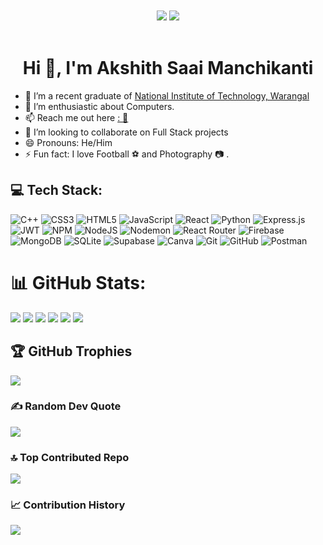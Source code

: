 <!--- -- Visitor Badge + Links ----------------------------------------------------------------------------------------------------------------------------- -->
<!--- ------------------------------------------------------------------------------------------------------------------------------------------------------ -->

<div align="center">
  <!-- <img src="https://api.visitorbadge.io/api/visitors?path=https%3A%2F%2Fgithub.com%2FAkshithsaai%2FAkshithsaai&label=VISITORS&labelColor=%23000&countColor=%230A0209" /> -->
  <br><br>
  <a href="https://www.linkedin.com/in/akshith-manchikanti-b35a9b209/"><img src="https://img.shields.io/badge/LinkedIn-d5d5d5?style=for-the-badge&logo=linkedin&logoColor=0A0209"/></a>
  <a href="mailto:akshithsaaimanchikanti@gmail.com"><img src="https://img.shields.io/badge/Gmail-d5d5d5?style=for-the-badge&logo=gmail&logoColor=0A0209" /></a>

</div>
<br>

<!--- ------------------------------------------------------------------------------------------------------------------------------------------------------ -->

<h1 align="center">Hi 👋, I'm Akshith Saai Manchikanti</h1> 

- 🌱 I’m a recent graduate of <a href="https://nitw.ac.in/">National Institute of Technology, Warangal</a>
- 👯 I’m enthusiastic about Computers.
- 📫 Reach me out here <a href = "mailto: akshithsaaimanchikanti@gmail.com">: 📧</a>
- 👯 I’m looking to collaborate on Full Stack projects
- 😄 Pronouns: He/Him
- ⚡ Fun fact: I love Football ⚽ and Photography 📷 .



## 💻 Tech Stack:

 ![C++](https://img.shields.io/badge/c++-%2300599C.svg?style=for-the-badge&logo=c%2B%2B&logoColor=white) ![CSS3](https://img.shields.io/badge/css3-%231572B6.svg?style=for-the-badge&logo=css3&logoColor=white)  ![HTML5](https://img.shields.io/badge/html5-%23E34F26.svg?style=for-the-badge&logo=html5&logoColor=white) ![JavaScript](https://img.shields.io/badge/javascript-%23323330.svg?style=for-the-badge&logo=javascript&logoColor=%23F7DF1E)
 ![React](https://img.shields.io/badge/react-%2320232a.svg?style=for-the-badge&logo=react&logoColor=%2361DAFB) ![Python](https://img.shields.io/badge/python-3670A0?style=for-the-badge&logo=python&logoColor=ffdd54)    ![Express.js](https://img.shields.io/badge/express.js-%23404d59.svg?style=for-the-badge&logo=express&logoColor=%2361DAFB)  ![JWT](https://img.shields.io/badge/JWT-black?style=for-the-badge&logo=JSON%20web%20tokens)  ![NPM](https://img.shields.io/badge/NPM-%23CB3837.svg?style=for-the-badge&logo=npm&logoColor=white)  ![NodeJS](https://img.shields.io/badge/node.js-6DA55F?style=for-the-badge&logo=node.js&logoColor=white) ![Nodemon](https://img.shields.io/badge/NODEMON-%23323330.svg?style=for-the-badge&logo=nodemon&logoColor=%BBDEAD) 
 ![React Router](https://img.shields.io/badge/React_Router-CA4245?style=for-the-badge&logo=react-router&logoColor=white) 
 ![Firebase](https://img.shields.io/badge/firebase-a08021?style=for-the-badge&logo=firebase&logoColor=ffcd34) ![MongoDB](https://img.shields.io/badge/MongoDB-%234ea94b.svg?style=for-the-badge&logo=mongodb&logoColor=white) ![SQLite](https://img.shields.io/badge/sqlite-%2307405e.svg?style=for-the-badge&logo=sqlite&logoColor=white) ![Supabase](https://img.shields.io/badge/Supabase-3ECF8E?style=for-the-badge&logo=supabase&logoColor=white) ![Canva](https://img.shields.io/badge/Canva-%2300C4CC.svg?style=for-the-badge&logo=Canva&logoColor=white)  ![Git](https://img.shields.io/badge/git-%23F05033.svg?style=for-the-badge&logo=git&logoColor=white) ![GitHub](https://img.shields.io/badge/github-%23121011.svg?style=for-the-badge&logo=github&logoColor=white) ![Postman](https://img.shields.io/badge/Postman-FF6C37?style=for-the-badge&logo=postman&logoColor=white)
 
 # 📊 GitHub Stats:

![](https://github-readme-stats.vercel.app/api?username=Akshithsaai&theme=blue-green&hide_border=true&include_all_commits=false&count_private=true)
![](https://github-readme-stats.vercel.app/api/top-langs/?username=Akshithsaai&theme=blue-green&hide_border=true&include_all_commits=false&count_private=true&layout=compact)
![](https://github-readme-streak-stats.herokuapp.com/?user=Akshithsaai&theme=blue-green&hide_border=true)
![](http://github-profile-summary-cards.vercel.app/api/cards/repos-per-language?username=Akshithsaai&theme=blue_green)
![](http://github-profile-summary-cards.vercel.app/api/cards/most-commit-language?username=Akshithsaai&theme=blue_green)
![](http://github-profile-summary-cards.vercel.app/api/cards/productive-time?username=Akshithsaai&theme=blue_green&utcOffset=8)
<br/>

## 🏆 GitHub Trophies

![](https://github-profile-trophy.vercel.app/?username=Akshithsaai&theme=shadow_blue&no-frame=false&no-bg=true&margin-w=4) 

### ✍️ Random Dev Quote

![](https://quotes-github-readme.vercel.app/api?type=horizontal&theme=radical)

### 🔝 Top Contributed Repo

![](https://github-contributor-stats.vercel.app/api?username=AkshithSaai&limit=5&theme=dark&combine_all_yearly_contributions=true)

### 📈 Contribution History 

![](https://github-readme-activity-graph.vercel.app/graph?username=Akshithsaai&theme=merko)
